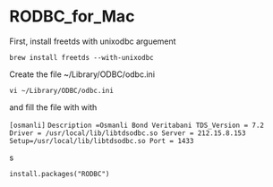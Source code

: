 # RODBC_for_Mac

First, install freetds with unixodbc arguement

`brew install freetds --with-unixodbc`

Create the file ~/Library/ODBC/odbc.ini 

`vi ~/Library/ODBC/odbc.ini`

and fill the file with with 

`[osmanli]`
`Description =Osmanli Bond Veritabani
TDS_Version = 7.2
Driver = /usr/local/lib/libtdsodbc.so
Server = 212.15.8.153
Setup=/usr/local/lib/libtdsodbc.so
Port = 1433`

s

`install.packages("RODBC")`
